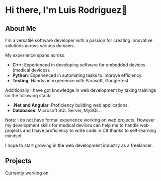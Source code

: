 # Hi there, I'm Luis Rodriguez👋

## About Me ##
I'm a versatile software developer with a passion for creating innovative solutions across various domains.

My experience spans across:
- **C++**: Experienced in developing software for embedded devices (medical devices).
- **Python**: Experienced in automating tasks to improve efficiency.
- **Testing**: Hands on experience with Parasoft, GoogleTest.

Additionally I have got knowledge in web development by taking trainings on the following stack:
- **.Net and Angular**: Proficiency building web applications.
- **Databases**: Microsoft SQL Server, MySQL.

Note: I do not have formal experience working on web projects. However my development skills for medical devices
can help me to handle web projects and I have proficiency to write code in C# thanks to self-learning mindset.

I hope to start growing in the web development industry as a freelancer. 

## Projects ##
Currently working on.

<!--
**lurtur/lurtur** is a ✨ _special_ ✨ repository because its `README.md` (this file) appears on your GitHub profile.

Here are some ideas to get you started:

- 🔭 I’m currently working on ...
- 🌱 I’m currently learning ...
- 👯 I’m looking to collaborate on ...
- 🤔 I’m looking for help with ...
- 💬 Ask me about ...
- 📫 How to reach me: ...
- 😄 Pronouns: ...
- ⚡ Fun fact: ...
-->

